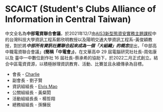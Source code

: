 # SCAICT (Student's Clubs Alliance of Information in Central Taiwan)
中文全名為**中部電資聯合會議**，於2021年12/7由[AIS3新型態資安實務主題課程](https://ais3.org/)中的台灣科技大學資訊工程系鄭欣明教授以及陽明交通大學資訊工程系-黃俊穎教授，對於將***中部所有資訊社團聯合起來成為一個「大組織」的概念***提出，「中部高中職電資聯合會議」**(簡稱「中電會」)**，在文華高中 29 屆電腦研究社社長-周佑康 以及 臺中一中數位創作社 16 屆社長-蔡承希的協助下，於2022二月正式創立。結合中區電資資源，以積極辦理資訊教育、活動、比賽並且永續傳承為目標。

* 會長 - [Charlie](https://github.com/Charlie28661)
* 副會長 - 劉子賢
* 資訊組組長 - [Elvis Mao](https://github.com/Edit-Mr)
* 公關組組長 - 黃粲閎
* 活動組組長長 - 楊哲翔
* 總務組組長 - 孫驊辰

